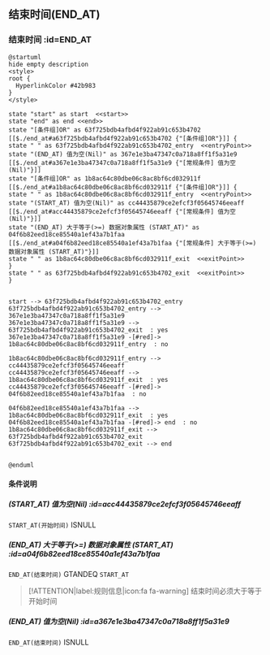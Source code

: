 ## 结束时间(END_AT) <!-- {docsify-ignore-all} -->

   

### 结束时间 :id=END_AT

```plantuml
@startuml
hide empty description
<style>
root {
  HyperlinkColor #42b983
}
</style>

state "start" as start  <<start>>
state "end" as end <<end>>
state "[条件组]OR" as 63f725bdb4afbd4f922ab91c653b4702 [[$./end_at#a63f725bdb4afbd4f922ab91c653b4702 {"[条件组]OR"}]] {
state " " as 63f725bdb4afbd4f922ab91c653b4702_entry  <<entryPoint>>
state "(END_AT) 值为空(Nil)" as 367e1e3ba47347c0a718a8ff1f5a31e9 [[$./end_at#a367e1e3ba47347c0a718a8ff1f5a31e9 {"[常规条件] 值为空(Nil)"}]]
state "[条件组]OR" as 1b8ac64c80dbe06c8ac8bf6cd032911f [[$./end_at#a1b8ac64c80dbe06c8ac8bf6cd032911f {"[条件组]OR"}]] {
state " " as 1b8ac64c80dbe06c8ac8bf6cd032911f_entry  <<entryPoint>>
state "(START_AT) 值为空(Nil)" as cc44435879ce2efcf3f05645746eeaff [[$./end_at#acc44435879ce2efcf3f05645746eeaff {"[常规条件] 值为空(Nil)"}]]
state "(END_AT) 大于等于(>=) 数据对象属性 (START_AT)" as 04f6b82eed18ce85540a1ef43a7b1faa [[$./end_at#a04f6b82eed18ce85540a1ef43a7b1faa {"[常规条件] 大于等于(>=) 数据对象属性 (START_AT)"}]]
state " " as 1b8ac64c80dbe06c8ac8bf6cd032911f_exit  <<exitPoint>>
}
state " " as 63f725bdb4afbd4f922ab91c653b4702_exit  <<exitPoint>>
}


start --> 63f725bdb4afbd4f922ab91c653b4702_entry 
63f725bdb4afbd4f922ab91c653b4702_entry --> 367e1e3ba47347c0a718a8ff1f5a31e9 
367e1e3ba47347c0a718a8ff1f5a31e9 --> 63f725bdb4afbd4f922ab91c653b4702_exit  : yes
367e1e3ba47347c0a718a8ff1f5a31e9 -[#red]-> 1b8ac64c80dbe06c8ac8bf6cd032911f_entry  : no

1b8ac64c80dbe06c8ac8bf6cd032911f_entry --> cc44435879ce2efcf3f05645746eeaff 
cc44435879ce2efcf3f05645746eeaff --> 1b8ac64c80dbe06c8ac8bf6cd032911f_exit  : yes
cc44435879ce2efcf3f05645746eeaff -[#red]-> 04f6b82eed18ce85540a1ef43a7b1faa  : no

04f6b82eed18ce85540a1ef43a7b1faa --> 1b8ac64c80dbe06c8ac8bf6cd032911f_exit  : yes
04f6b82eed18ce85540a1ef43a7b1faa -[#red]-> end  : no
1b8ac64c80dbe06c8ac8bf6cd032911f_exit --> 63f725bdb4afbd4f922ab91c653b4702_exit 
63f725bdb4afbd4f922ab91c653b4702_exit --> end 


@enduml
```

#### 条件说明

##### (START_AT) 值为空(Nil) :id=acc44435879ce2efcf3f05645746eeaff



`START_AT(开始时间)` ISNULL 

##### (END_AT) 大于等于(>=) 数据对象属性 (START_AT) :id=a04f6b82eed18ce85540a1ef43a7b1faa



`END_AT(结束时间)` GTANDEQ  `START_AT`

> [!ATTENTION|label:规则信息|icon:fa fa-warning]
> 结束时间必须大于等于开始时间


##### (END_AT) 值为空(Nil) :id=a367e1e3ba47347c0a718a8ff1f5a31e9



`END_AT(结束时间)` ISNULL 






